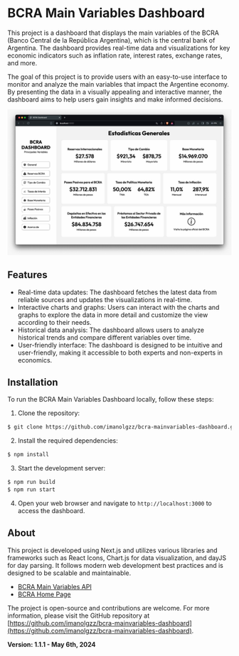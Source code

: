 # BCRA Main Variables Dashboard

This project is a dashboard that displays the main variables of the BCRA (Banco Central de la República Argentina), which is the central bank of Argentina. The dashboard provides real-time data and visualizations for key economic indicators such as inflation rate, interest rates, exchange rates, and more.

The goal of this project is to provide users with an easy-to-use interface to monitor and analyze the main variables that impact the Argentine economy. By presenting the data in a visually appealing and interactive manner, the dashboard aims to help users gain insights and make informed decisions.

![Project Image](./projectImage.png)

## Features

- Real-time data updates: The dashboard fetches the latest data from reliable sources and updates the visualizations in real-time.
- Interactive charts and graphs: Users can interact with the charts and graphs to explore the data in more detail and customize the view according to their needs.
- Historical data analysis: The dashboard allows users to analyze historical trends and compare different variables over time.
- User-friendly interface: The dashboard is designed to be intuitive and user-friendly, making it accessible to both experts and non-experts in economics.

## Installation

To run the BCRA Main Variables Dashboard locally, follow these steps:

1. Clone the repository:

```bash
$ git clone https://github.com/imanolgzz/bcra-mainvariables-dashboard.git
```

2. Install the required dependencies:

```bash
$ npm install
```

3. Start the development server:

```bash
$ npm run build
$ npm run start
```

4. Open your web browser and navigate to `http://localhost:3000` to access the dashboard.

## About

This project is developed using Next.js and utilizes various libraries and frameworks such as React Icons, Chart.js for data visualization, and dayJS for day parsing. It follows modern web development best practices and is designed to be scalable and maintainable.

- [BCRA Main Variables API](https://www.bcra.gob.ar/)
- [BCRA Home Page](https://www.bcra.gob.ar/)

The project is open-source and contributions are welcome. For more information, please visit the GitHub repository at [https://github.com/imanolgzz/bcra-mainvariables-dashboard](https://github.com/imanolgzz/bcra-mainvariables-dashboard).

**Version: 1.1.1 - May 6th, 2024**
